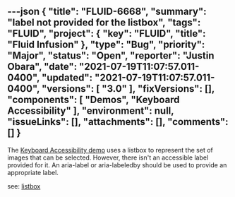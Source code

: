 ---json
{
  "title": "FLUID-6668",
  "summary": "label not provided for the listbox",
  "tags": "FLUID",
  "project": {
    "key": "FLUID",
    "title": "Fluid Infusion"
  },
  "type": "Bug",
  "priority": "Major",
  "status": "Open",
  "reporter": "Justin Obara",
  "date": "2021-07-19T11:07:57.011-0400",
  "updated": "2021-07-19T11:07:57.011-0400",
  "versions": [
    "3.0"
  ],
  "fixVersions": [],
  "components": [
    "Demos",
    "Keyboard Accessibility"
  ],
  "environment": null,
  "issueLinks": [],
  "attachments": [],
  "comments": []
}
---
The [Keyboard Accessibility demo](https://build-infusion.fluidproject.org/demos/keyboard-a11y/) uses a listbox to represent the set of images that can be selected. However, there isn't an accessible label provided for it. An aria-label or aria-labeledby should be used to provide an appropriate label.

see: [listbox](https://www.w3.org/TR/wai-aria-1.2/#listbox)

        